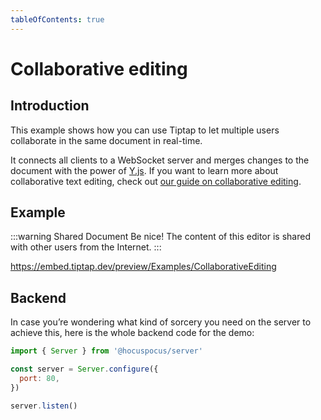 ```yaml
---
tableOfContents: true
---
```


# Collaborative editing

## Introduction
This example shows how you can use Tiptap to let multiple users collaborate in the same document in real-time.

It connects all clients to a WebSocket server and merges changes to the document with the power of [Y.js](https://github.com/yjs/yjs). If you want to learn more about collaborative text editing, check out [our guide on collaborative editing](/guide/collaborative-editing).

## Example
:::warning Shared Document
Be nice! The content of this editor is shared with other users from the Internet.
:::

https://embed.tiptap.dev/preview/Examples/CollaborativeEditing

## Backend
In case you’re wondering what kind of sorcery you need on the server to achieve this, here is the whole backend code for the demo:

```js
import { Server } from '@hocuspocus/server'

const server = Server.configure({
  port: 80,
})

server.listen()
```
